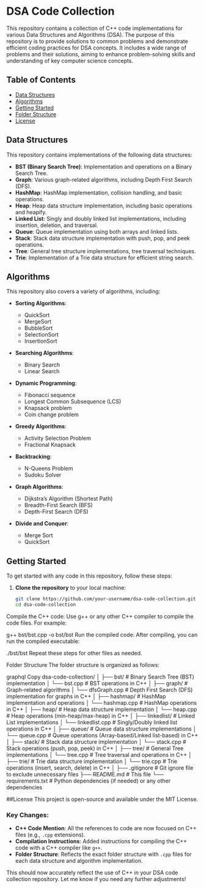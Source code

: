 # DSA Code Collection

This repository contains a collection of C++ code implementations for various Data Structures and Algorithms (DSA). The purpose of this repository is to provide solutions to common problems and demonstrate efficient coding practices for DSA concepts. It includes a wide range of problems and their solutions, aiming to enhance problem-solving skills and understanding of key computer science concepts.

## Table of Contents

- [Data Structures](#data-structures)
- [Algorithms](#algorithms)
- [Getting Started](#getting-started)
- [Folder Structure](#folder-structure)
- [License](#license)

## Data Structures

This repository contains implementations of the following data structures:

- **BST (Binary Search Tree)**: Implementation and operations on a Binary Search Tree.
- **Graph**: Various graph-related algorithms, including Depth First Search (DFS).
- **HashMap**: HashMap implementation, collision handling, and basic operations.
- **Heap**: Heap data structure implementation, including basic operations and heapify.
- **Linked List**: Singly and doubly linked list implementations, including insertion, deletion, and traversal.
- **Queue**: Queue implementation using both arrays and linked lists.
- **Stack**: Stack data structure implementation with push, pop, and peek operations.
- **Tree**: General tree structure implementations, tree traversal techniques.
- **Trie**: Implementation of a Trie data structure for efficient string search.

## Algorithms

This repository also covers a variety of algorithms, including:

- **Sorting Algorithms**: 
  - QuickSort
  - MergeSort
  - BubbleSort
  - SelectionSort
  - InsertionSort
  
- **Searching Algorithms**: 
  - Binary Search
  - Linear Search
  
- **Dynamic Programming**: 
  - Fibonacci sequence
  - Longest Common Subsequence (LCS)
  - Knapsack problem
  - Coin change problem
  
- **Greedy Algorithms**:
  - Activity Selection Problem
  - Fractional Knapsack
  
- **Backtracking**:
  - N-Queens Problem
  - Sudoku Solver
  
- **Graph Algorithms**:
  - Dijkstra’s Algorithm (Shortest Path)
  - Breadth-First Search (BFS)
  - Depth-First Search (DFS)
  
- **Divide and Conquer**:
  - Merge Sort
  - QuickSort

## Getting Started

To get started with any code in this repository, follow these steps:

1. **Clone the repository** to your local machine:
   ```bash
   git clone https://github.com/your-username/dsa-code-collection.git
   cd dsa-code-collection
Compile the C++ code: Use g++ or any other C++ compiler to compile the code files. For example:

g++ bst/bst.cpp -o bst/bst
Run the compiled code: After compiling, you can run the compiled executable:

./bst/bst
Repeat these steps for other files as needed.

Folder Structure
The folder structure is organized as follows:

graphql
Copy
dsa-code-collection/
│
├── bst/                   # Binary Search Tree (BST) implementation
│   └── bst.cpp            # BST operations in C++
│
├── graph/                 # Graph-related algorithms
│   └── dfsGraph.cpp       # Depth First Search (DFS) implementation for graphs in C++
│
├── hashmap/               # HashMap implementation and operations
│   └── hashmap.cpp        # HashMap operations in C++
│
├── heap/                  # Heap data structure implementation
│   └── heap.cpp           # Heap operations (min-heap/max-heap) in C++
│
├── linkedlist/            # Linked List implementations
│   └── linkedlist.cpp     # Singly/Doubly linked list operations in C++
│
├── queue/                 # Queue data structure implementations
│   └── queue.cpp          # Queue operations (Array-based/Linked list-based) in C++
│
├── stack/                 # Stack data structure implementation
│   └── stack.cpp          # Stack operations (push, pop, peek) in C++
│
├── tree/                  # General Tree implementations
│   └── tree.cpp           # Tree traversal and operations in C++
│
├── trie/                  # Trie data structure implementation
│   └── trie.cpp           # Trie operations (insert, search, delete) in C++
│
├── .gitignore             # Git ignore file to exclude unnecessary files
├── README.md              # This file
└── requirements.txt       # Python dependencies (if needed) or any other dependencies


##License
This project is open-source and available under the MIT License.



### Key Changes:
- **C++ Code Mention**: All the references to code are now focused on C++ files (e.g., `.cpp` extensions).
- **Compilation Instructions**: Added instructions for compiling the C++ code with a C++ compiler like `g++`.
- **Folder Structure**: Reflects the exact folder structure with `.cpp` files for each data structure and algorithm implementation.

This should now accurately reflect the use of C++ in your DSA code collection repository. Let me know if you need any further adjustments!
